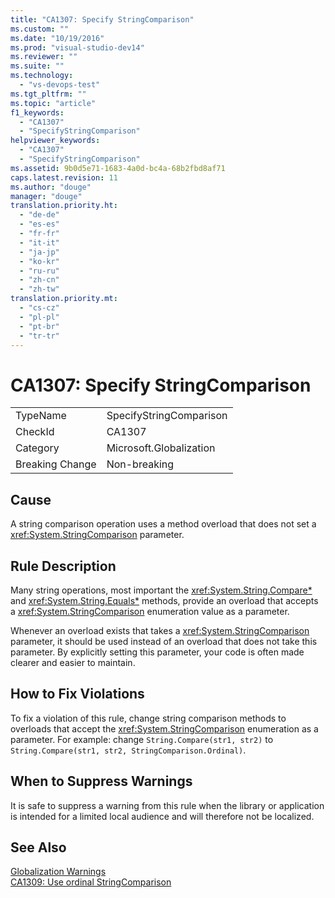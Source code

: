 ```yaml
---
title: "CA1307: Specify StringComparison"
ms.custom: ""
ms.date: "10/19/2016"
ms.prod: "visual-studio-dev14"
ms.reviewer: ""
ms.suite: ""
ms.technology: 
  - "vs-devops-test"
ms.tgt_pltfrm: ""
ms.topic: "article"
f1_keywords: 
  - "CA1307"
  - "SpecifyStringComparison"
helpviewer_keywords: 
  - "CA1307"
  - "SpecifyStringComparison"
ms.assetid: 9b0d5e71-1683-4a0d-bc4a-68b2fbd8af71
caps.latest.revision: 11
ms.author: "douge"
manager: "douge"
translation.priority.ht: 
  - "de-de"
  - "es-es"
  - "fr-fr"
  - "it-it"
  - "ja-jp"
  - "ko-kr"
  - "ru-ru"
  - "zh-cn"
  - "zh-tw"
translation.priority.mt: 
  - "cs-cz"
  - "pl-pl"
  - "pt-br"
  - "tr-tr"
---
```

# CA1307: Specify StringComparison
|||  
|-|-|  
|TypeName|SpecifyStringComparison|  
|CheckId|CA1307|  
|Category|Microsoft.Globalization|  
|Breaking Change|Non-breaking|  
  
## Cause  
 A string comparison operation uses a method overload that does not set a <xref:System.StringComparison> parameter.  
  
## Rule Description  
 Many string operations, most important the <xref:System.String.Compare*> and <xref:System.String.Equals*> methods, provide an overload that accepts a <xref:System.StringComparison> enumeration value as a parameter.  
  
 Whenever an overload exists that takes a <xref:System.StringComparison> parameter, it should be used instead of an overload that does not take this parameter. By explicitly setting this parameter, your code is often made clearer and easier to maintain.  
  
## How to Fix Violations  
 To fix a violation of this rule, change string comparison methods to overloads that accept the <xref:System.StringComparison> enumeration as a parameter. For example: change `String.Compare(str1, str2)` to `String.Compare(str1, str2, StringComparison.Ordinal)`.  
  
## When to Suppress Warnings  
 It is safe to suppress a warning from this rule when the library or application is intended for a limited local audience and will therefore not be localized.  
  
## See Also  
 [Globalization Warnings](../code-quality/globalization-warnings.md)   
 [CA1309: Use ordinal StringComparison](../code-quality/ca1309--use-ordinal-stringcomparison.md)